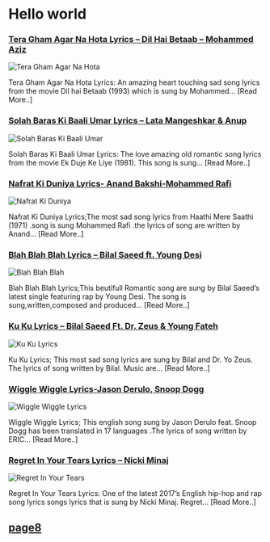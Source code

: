 # Hello world

### [Tera Gham Agar Na Hota Lyrics – Dil Hai Betaab – Mohammed Aziz](http://catchylyrics.net/2017/03/tera-gham-agar-na-hota-lyrics/)
![Tera Gham Agar Na Hota](http://catchylyrics.net/wp-content/uploads/2017/03/Tera-Gham-Agar-Na-Hota.jpg)

Tera Gham Agar Na Hota Lyrics: An amazing heart touching sad song lyrics from the movie Dil hai Betaab
(1993) which is sung by Mohammed… [Read More..]

### [Solah Baras Ki Baali Umar Lyrics – Lata Mangeshkar & Anup](http://catchylyrics.net/2017/03/solah-baras-ki-baali-umar-lyrics/)
![Solah Baras Ki Baali Umar](http://catchylyrics.net/wp-content/uploads/2017/03/Solah-Baras-Ki-Baali-Umar-Lyrics.jpg)

Solah Baras Ki Baali Umar Lyrics: The love amazing old romantic song lyrics from the movie
Ek Duje Ke Liye (1981). This song is sung… [Read More..]

### [Nafrat Ki Duniya Lyrics- Anand Bakshi-Mohammed Rafi](http://catchylyrics.net/2017/03/nafrat-ki-duniya-lyrics-mohammed-rafi/)
![Nafrat Ki Duniya](http://catchylyrics.net/wp-content/uploads/2017/03/Nafrat-Ki-Duniya-Lyrics.jpg)

Nafrat Ki Duniya Lyrics;The most sad song lyrics from Haathi Mere Saathi (1971)
.song is sung Mohammed Rafi .the lyrics of song are written by Anand… [Read More..]

### [Blah Blah Blah Lyrics – Bilal Saeed ft. Young Desi](http://catchylyrics.net/2017/03/14115bilal-saeed/)
![Blah Blah Blah](http://catchylyrics.net/wp-content/uploads/2017/03/Untitled-1-2.jpg)

Blah Blah Blah Lyrics;This beutifull Romantic song are sung by Bilal Saeed’s latest single
featuring rap by Young Desi. The song is sung,written,composed and produced… [Read More..]

### [Ku Ku Lyrics – Bilal Saeed Ft. Dr. Zeus & Young Fateh](http://catchylyrics.net/2017/03/ku-ku-lyrics-bilal-saeed-dr-zeus-young/)
![Ku Ku Lyrics](http://catchylyrics.net/wp-content/uploads/2017/03/Ku-Ku-Lyrics.jpg)

Ku Ku Lyrics; This most sad song lyrics are sung by Bilal and Dr. Yo Zeus.
The lyrics of song written by Bilal. Music are… [Read More..]

### [Wiggle Wiggle Lyrics-Jason Derulo, Snoop Dogg](http://catchylyrics.net/2017/03/14058/http://catchylyrics.net/2017/03/14058/)
![Wiggle Wiggle Lyrics](http://catchylyrics.net/wp-content/uploads/2017/03/Wiggle-Wiggle-Lyrics.jpg)

Wiggle Wiggle Lyrics; This english song sung by Jason Derulo feat. Snoop Dogg has been translated in 17 languages
.The lyrics of song written by ERIC… [Read More..]

### [Regret In Your Tears Lyrics – Nicki Minaj](http://catchylyrics.net/2017/03/regret-in-your-tears-lyrics/)
![Regret In Your Tears](http://catchylyrics.net/wp-content/uploads/2017/03/regret-in-your-tears-lyrics.jpg)

Regret In Your Tears Lyrics: One of the latest 2017’s English hip-hop and rap song lyrics
songs lyrics that is sung by Nicki Minaj. Regret… [Read More..]

## [page8]()
